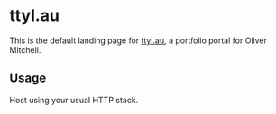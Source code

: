 # ttyl.au

This is the default landing page for [ttyl.au](https://ttyl.au), a portfolio portal for Oliver Mitchell.

## Usage

Host using your usual HTTP stack.
